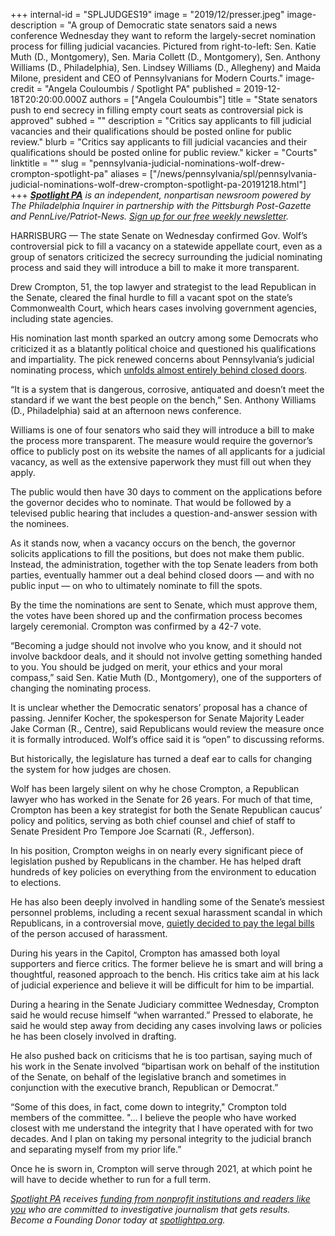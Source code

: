 +++
internal-id = "SPLJUDGES19"
image = "2019/12/presser.jpeg"
image-description = "A group of Democratic state senators said a news conference Wednesday they want to reform the largely-secret nomination process for filling judicial vacancies. Pictured from right-to-left: Sen. Katie Muth (D., Montgomery), Sen. Maria Collett (D., Montgomery), Sen. Anthony Williams (D., Philadelphia), Sen. Lindsey Williams (D., Allegheny) and Maida Milone, president and CEO of Pennsylvanians for Modern Courts."
image-credit = "Angela Couloumbis / Spotlight PA"
published = 2019-12-18T20:20:00.000Z
authors = ["Angela Couloumbis"]
title = "State senators push to end secrecy in filling empty court seats as controversial pick is approved"
subhed = ""
description = "Critics say applicants to fill judicial vacancies and their qualifications should be posted online for public review."
blurb = "Critics say applicants to fill judicial vacancies and their qualifications should be posted online for public review."
kicker = "Courts"
linktitle = ""
slug = "pennsylvania-judicial-nominations-wolf-drew-crompton-spotlight-pa"
aliases = ["/news/pennsylvania/spl/pennsylvania-judicial-nominations-wolf-drew-crompton-spotlight-pa-20191218.html"]
+++
<a href="https://lesspage.com/"><i><b>Spotlight PA</b></i></a><i> is an independent, nonpartisan newsroom powered by The Philadelphia Inquirer in partnership with the Pittsburgh Post-Gazette and PennLive/Patriot-News. </i><a href="https://lesspage.com/" target=_blank><i>Sign up for our free weekly newsletter</i></a><i>.</i>

HARRISBURG — The state Senate on Wednesday confirmed Gov. Wolf’s controversial pick to fill a vacancy on a statewide appellate court, even as a group of senators criticized the secrecy surrounding the judicial nominating process and said they will introduce a bill to make it more transparent.

Drew Crompton, 51, the top lawyer and strategist to the lead Republican in the Senate, cleared the final hurdle to fill a vacant spot on the state’s Commonwealth Court, which hears cases involving government agencies, including state agencies.

His nomination last month sparked an outcry among some Democrats who criticized it as a blatantly political choice and questioned his qualifications and impartiality. The pick renewed concerns about Pennsylvania’s judicial nominating process, which <a href="https://lesspage.com/news/2019/11/wolf-judicial-vacancies-drew-crompton-commonwealth-court/" target=_blank>unfolds almost entirely behind closed doors</a>.

“It is a system that is dangerous, corrosive, antiquated and doesn’t meet the standard if we want the best people on the bench,” Sen. Anthony Williams (D., Philadelphia) said at an afternoon news conference.

Williams is one of four senators who said they will introduce a bill to make the process more transparent. The measure would require the governor’s office to publicly post on its website the names of all applicants for a judicial vacancy, as well as the extensive paperwork they must fill out when they apply.

<script src="https://lesspage.com/embed.js" async></script><div data-spl-embed-version="1" data-spl-src="https://lesspage.com/embeds/newsletter/"></div>

The public would then have 30 days to comment on the applications before the governor decides who to nominate. That would be followed by a televised public hearing that includes a question-and-answer session with the nominees.

As it stands now, when a vacancy occurs on the bench, the governor solicits applications to fill the positions, but does not make them public. Instead, the administration, together with the top Senate leaders from both parties, eventually hammer out a deal behind closed doors — and with no public input — on who to ultimately nominate to fill the spots.

By the time the nominations are sent to Senate, which must approve them, the votes have been shored up and the confirmation process becomes largely ceremonial. Crompton was confirmed by a 42-7 vote.

“Becoming a judge should not involve who you know, and it should not involve backdoor deals, and it should not involve getting something handed to you. You should be judged on merit, your ethics and your moral compass,” said Sen. Katie Muth (D., Montgomery), one of the supporters of changing the nominating process.

It is unclear whether the Democratic senators’ proposal has a chance of passing. Jennifer Kocher, the spokesperson for Senate Majority Leader Jake Corman (R., Centre), said Republicans would review the measure once it is formally introduced. Wolf’s office said it is “open” to discussing reforms.

But historically, the legislature has turned a deaf ear to calls for changing the system for how judges are chosen.

Wolf has been largely silent on why he chose Crompton, a Republican lawyer who has worked in the Senate for 26 years. For much of that time, Crompton has been a key strategist for both the Senate Republican caucus’ policy and politics, serving as both chief counsel and chief of staff to Senate President Pro Tempore Joe Scarnati (R., Jefferson).

In his position, Crompton weighs in on nearly every significant piece of legislation pushed by Republicans in the chamber. He has helped draft hundreds of key policies on everything from the environment to education to elections.

He has also been deeply involved in handling some of the Senate’s messiest personnel problems, including a recent sexual harassment scandal in which Republicans, in a controversial move, <a href="https://www.inquirer.com/news/pa-senate-pays-legal-bills-former-employee-accused-sexual-harassment-20190214.html" target=_blank>quietly decided to pay the legal bills</a> of the person accused of harassment.

During his years in the Capitol, Crompton has amassed both loyal supporters and fierce critics. The former believe he is smart and will bring a thoughtful, reasoned approach to the bench. His critics take aim at his lack of judicial experience and believe it will be difficult for him to be impartial.

During a hearing in the Senate Judiciary committee Wednesday, Crompton said he would recuse himself “when warranted.” Pressed to elaborate, he said he would step away from deciding any cases involving laws or policies he has been closely involved in drafting.

He also pushed back on criticisms that he is too partisan, saying much of his work in the Senate involved “bipartisan work on behalf of the institution of the Senate, on behalf of the legislative branch and sometimes in conjunction with the executive branch, Republican or Democrat.”

“Some of this does, in fact, come down to integrity," Crompton told members of the committee. "... I believe the people who have worked closest with me understand the integrity that I have operated with for two decades. And I plan on taking my personal integrity to the judicial branch and separating myself from my prior life.”

Once he is sworn in, Crompton will serve through 2021, at which point he will have to decide whether to run for a full term.

<a href="https://lesspage.com/"><i>Spotlight PA</i></a><i> receives </i><a href="https://lesspage.com/support"><i>funding from nonprofit institutions and readers like you</i></a><i> who are committed to investigative journalism that gets results. Become a Founding Donor today at </i><a href="https://lesspage.com/"><i>spotlightpa.org</i></a><i>.</i>
